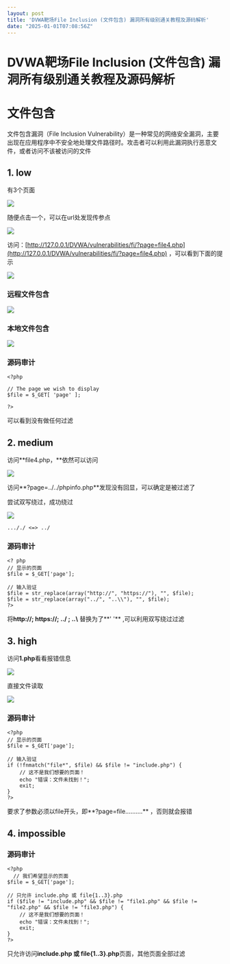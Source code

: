```yaml
---
layout: post
title: 'DVWA靶场File Inclusion (文件包含) 漏洞所有级别通关教程及源码解析'
date: "2025-01-01T07:08:56Z"
---
```

DVWA靶场File Inclusion (文件包含) 漏洞所有级别通关教程及源码解析
===========================================

文件包含
====

文件包含漏洞（File Inclusion Vulnerability）是一种常见的网络安全漏洞，主要出现在应用程序中不安全地处理文件路径时。攻击者可以利用此漏洞执行恶意文件，或者访问不该被访问的文件

1\. low
-------

有3个页面

![](https://track123.oss-cn-beijing.aliyuncs.com/20241229205952463.png)

随便点击一个，可以在url处发现传参点

![](https://track123.oss-cn-beijing.aliyuncs.com/20241229210047668.png)

访问：[http://127.0.0.1/DVWA/vulnerabilities/fi/?page=file4.php](http://127.0.0.1/DVWA/vulnerabilities/fi/?page=file4.php) ，可以看到下面的提示

![](https://track123.oss-cn-beijing.aliyuncs.com/20241229210117652.png)

### 远程文件包含

![](https://track123.oss-cn-beijing.aliyuncs.com/20241229210716697.png)

### 本地文件包含

![](https://track123.oss-cn-beijing.aliyuncs.com/20241229210935502.png)

### 源码审计

    <?php
    
    // The page we wish to display
    $file = $_GET[ 'page' ];
    
    ?>
    

可以看到没有做任何过滤

2\. medium
----------

访问**file4.php，**依然可以访问

![](https://track123.oss-cn-beijing.aliyuncs.com/20241229211145433.png)

访问**?page=../../phpinfo.php**发现没有回显，可以确定是被过滤了

尝试双写绕过，成功绕过

![](https://track123.oss-cn-beijing.aliyuncs.com/20241229212019013.png)

    ..././ <=> ../
    

### 源码审计

    <? php
    // 显示的页面
    $file = $_GET['page'];
    
    // 输入验证
    $file = str_replace(array("http://", "https://"), "", $file);
    $file = str_replace(array("../", "..\\"), "", $file);
    ?>
    

将**http://; https://; ../ ; ..\\** 替换为了**' '** ,可以利用双写绕过过滤

3\. high
--------

访问**1.php**看看报错信息

![](https://track123.oss-cn-beijing.aliyuncs.com/20241229212922864.png)

直接文件读取

![](https://track123.oss-cn-beijing.aliyuncs.com/20241229212758261.png)

### 源码审计

    <?php
    // 显示的页面
    $file = $_GET['page'];
    
    // 输入验证
    if (!fnmatch("file*", $file) && $file != "include.php") {
        // 这不是我们想要的页面！
        echo "错误：文件未找到！";
        exit;
    }  
    ?>
    

要求了参数必须以file开头，即**?page=file..........** ，否则就会报错

4\. impossible
--------------

### 源码审计

    <?php
      // 我们希望显示的页面
    $file = $_GET['page'];
    
    // 只允许 include.php 或 file{1..3}.php
    if ($file != "include.php" && $file != "file1.php" && $file != "file2.php" && $file != "file3.php") {
        // 这不是我们想要的页面！
        echo "错误：文件未找到！";
        exit;
    }
    ?>
    

只允许访问**include.php 或 file{1..3}.php**页面，其他页面全部过滤